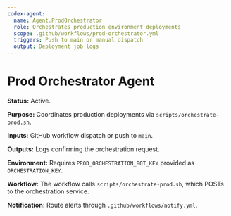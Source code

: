 ```yaml
---
codex-agent:
  name: Agent.ProdOrchestrator
  role: Orchestrates production environment deployments
  scope: .github/workflows/prod-orchestrator.yml
  triggers: Push to main or manual dispatch
  output: Deployment job logs
---
```


# Prod Orchestrator Agent

**Status:** Active.

**Purpose:** Coordinates production deployments via `scripts/orchestrate-prod.sh`.

**Inputs:** GitHub workflow dispatch or push to `main`.

**Outputs:** Logs confirming the orchestration request.

**Environment:** Requires `PROD_ORCHESTRATION_BOT_KEY` provided as `ORCHESTRATION_KEY`.

**Workflow:** The workflow calls `scripts/orchestrate-prod.sh`, which POSTs to the orchestration service.

**Notification:** Route alerts through `.github/workflows/notify.yml`.
